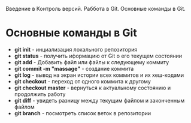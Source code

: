 Введение в Контроль версий. Раббота в Git. Основные команды в Git.

# Основные команды в Git

* **git init** - инциализация локального репозитория
* **git status** - получить иформацию от Git о его текущем состоянии
* **git add** - Добавить файл или файлы к следующему коммиту
* **git commit -m "massage"** - создание коммита
* **git log** - вывод на экран истории всех коммитов и их хеш-кодами
* **git checkout** - переход от одного коммита к другому
* **git checkout master** - вернуться к актуальному состоянию и продолжить работу 
* **git diff** - увидеть разницу между текущим файлом и законченным файлом
* **git branch** - посмотреть список веток в репозитории